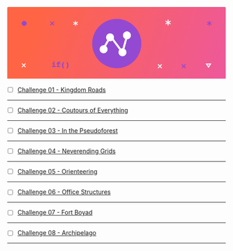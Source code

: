 ![Graphs](Graphs_un.png?raw=true "Graphs")

- [ ] [Challenge 01 - Kingdom Roads]()

-------------

- [ ] [Challenge 02 - Coutours of Everything]()


-------------

- [ ] [Challenge 03 - In the Pseudoforest]()


-------------

- [ ] [Challenge 04 - Neverending Grids]()


-------------

- [ ] [Challenge 05 - Orienteering]()


-------------

- [ ] [Challenge 06 - Office Structures]()


-------------

- [ ] [Challenge 07 - Fort Boyad]()


-------------

- [ ] [Challenge 08 - Archipelago]()


-------------

